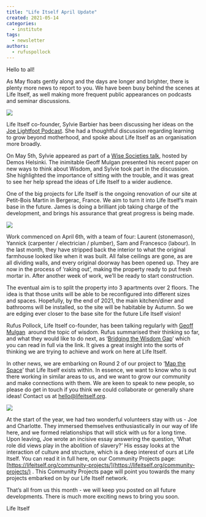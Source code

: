 ```yaml
---
title: "Life Itself April Update"
created: 2021-05-14
categories: 
  - institute
tags: 
  - newsletter
authors: 
  - rufuspollock
---
```


Hello to all! 

As May floats gently along and the days are longer and brighter, there is plenty more news to report to you. We have been busy behind the scenes at Life Itself, as well making more frequent public appearances on podcasts and seminar discussions. 

![](/assets/images/Bergerac-Photo-1-1024x768.jpg)

Life Itself co-founder, Sylvie Barbier has been discussing her ideas on the [Joe Lightfoot Podcast](https://www.joelightfoot.org/thelightfootpodcast/episode/2bb22d66/18-sylvie-barbier-on-life-itself-and-learning-to-grow-beyond-mothering). She had a thoughtful discussion regarding learning to grow beyond motherhood, and spoke about Life Itself as an organisation more broadly.

On May 5th, Sylvie appeared as part of a [Wise Societies talk](https://www.joelightfoot.org/thelightfootpodcast/episode/2bb22d66/18-sylvie-barbier-on-life-itself-and-learning-to-grow-beyond-mothering), hosted by Demos Helsinki. The inimitable Geoff Mulgan presented his recent paper on new ways to think about Wisdom, and Sylvie took part in the discussion. She highlighted the importance of sitting with the trouble, and it was great to see her help spread the ideas of Life Itself to a wider audience. 

One of the big projects for Life Itself is the ongoing renovation of our site at Petit-Bois Martin in Bergerac, France. We aim to turn it into Life Itself’s main base in the future. James is doing a brilliant job taking charge of the development, and brings his assurance that great progress is being made.

![](/assets/images/56d078e5-9c49-4d9c-bec5-dc223a7d1bcf.jpg)

Work commenced on April 6th, with a team of four: Laurent (stonemason), Yannick (carpenter / electrician / plumber), Sam and Francesco (labour). In the last month, they have stripped back the interior to what the original farmhouse looked like when it was built. All false ceilings are gone, as are all dividing walls, and every original doorway has been opened up. They are now in the process of ‘raking out’, making the property ready to put fresh mortar in. After another week of work, we’ll be ready to start construction. 

The eventual aim is to split the property into 3 apartments over 2 floors. The idea is that those units will be able to be reconfigured into different sizes and spaces. Hopefully, by the end of 2021, the main kitchen/diner and bathrooms will be installed, so the site will be habitable by Autumn. So we are edging ever closer to the base site for the future Life Itself vision!

Rufus Pollock, Life Itself co-founder, has been talking regularly with [Geoff Mulgan](https://www.geoffmulgan.com/)  around the topic of wisdom. Rufus summarised their thinking so far, and what they would like to do next, as ‘[Bridging the Wisdom Gap](https://lifeitself.org/2020/06/22/bridging-the-wisdom-gap/)’ which you can read in full via the link. It gives a great insight into the sorts of thinking we are trying to achieve and work on here at Life Itself.

In other news, we are embarking on Round 2 of our project to ‘[Map the Space](https://lifeitself.org/2020/08/27/our-expedition-to-explore-the-new-land-of-culture-making/)’ that Life Itself exists within. In essence, we want to know who is out there working in similar areas to us, and we want to grow our community and make connections with them. We are keen to speak to new people, so please do get in touch if you think we could collaborate or generally share ideas! Contact us at [hello@lifeitself.org](mailto:hello@lifeitself.org). 

![](/assets/images/PHOTO-2021-05-13-14-19-54-1024x768.jpg)

At the start of the year, we had two wonderful volunteers stay with us - Joe and Charlotte. They immersed themselves enthusiastically in our way of life here, and we formed relationships that will stick with us for a long time. Upon leaving, Joe wrote an incisive essay answering the question, ‘What role did views play in the abolition of slavery?’ His essay looks at the interaction of culture and structure, which is a deep interest of ours at Life Itself. You can read it in full here, on our Community Projects page: [https://lifeitself.org/community-projects/](https://lifeitself.org/community-projects/) . This Community Projects page will point you towards the many projects embarked on by our Life Itself network. 

That’s all from us this month - we will keep you posted on all future developments. There is much more exciting news to bring you soon. 

Life Itself
